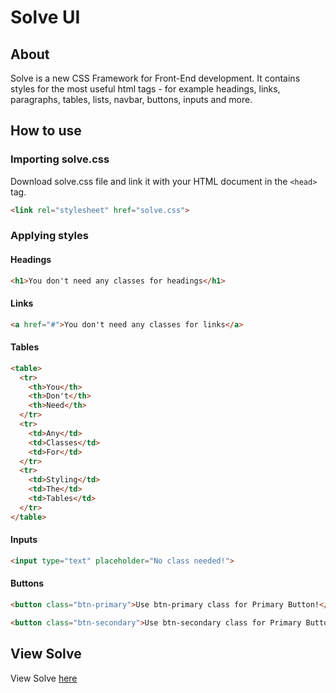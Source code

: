 # Solve UI

## About
Solve is a new CSS Framework for Front-End development. It contains styles for the most useful html tags - for example headings, links, paragraphs, tables, lists, navbar, buttons, inputs and more.

## How to use

### Importing solve.css
Download solve.css file and link it with your HTML document in the ```<head>``` tag.
```HTML
<link rel="stylesheet" href="solve.css">
```

### Applying styles

#### Headings
```HTML
<h1>You don't need any classes for headings</h1>
```

#### Links
```HTML
<a href="#">You don't need any classes for links</a>
```

#### Tables
```HTML
<table>
  <tr>
    <th>You</th>
    <th>Don't</th>
    <th>Need</th>
  </tr>
  <tr>
    <td>Any</td>
    <td>Classes</td>
    <td>For</td>
  </tr>
  <tr>
    <td>Styling</td>
    <td>The</td>
    <td>Tables</td>
  </tr>
</table>
```

#### Inputs
```HTML
<input type="text" placeholder="No class needed!">
```

#### Buttons
```HTML
<button class="btn-primary">Use btn-primary class for Primary Button!</button>
```
```HTML
<button class="btn-secondary">Use btn-secondary class for Primary Button!</button>
```

## View Solve
View Solve [here](https://darkab.eu/projects/solve.html)
